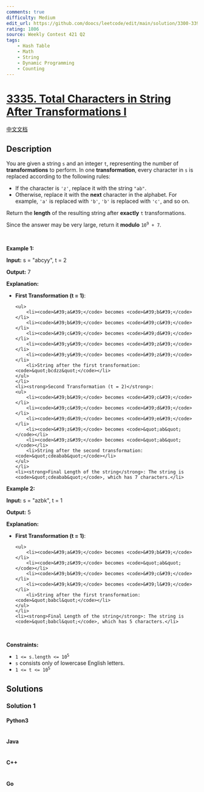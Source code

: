 ```yaml
---
comments: true
difficulty: Medium
edit_url: https://github.com/doocs/leetcode/edit/main/solution/3300-3399/3335.Total%20Characters%20in%20String%20After%20Transformations%20I/README_EN.md
rating: 1806
source: Weekly Contest 421 Q2
tags:
    - Hash Table
    - Math
    - String
    - Dynamic Programming
    - Counting
---
```


<!-- problem:start -->

# [3335. Total Characters in String After Transformations I](https://leetcode.com/problems/total-characters-in-string-after-transformations-i)

[中文文档](/solution/3300-3399/3335.Total%20Characters%20in%20String%20After%20Transformations%20I/README.md)

## Description

<!-- description:start -->

<p>You are given a string <code>s</code> and an integer <code>t</code>, representing the number of <strong>transformations</strong> to perform. In one <strong>transformation</strong>, every character in <code>s</code> is replaced according to the following rules:</p>

<ul>
	<li>If the character is <code>&#39;z&#39;</code>, replace it with the string <code>&quot;ab&quot;</code>.</li>
	<li>Otherwise, replace it with the <strong>next</strong> character in the alphabet. For example, <code>&#39;a&#39;</code> is replaced with <code>&#39;b&#39;</code>, <code>&#39;b&#39;</code> is replaced with <code>&#39;c&#39;</code>, and so on.</li>
</ul>

<p>Return the <strong>length</strong> of the resulting string after <strong>exactly</strong> <code>t</code> transformations.</p>

<p>Since the answer may be very large, return it <strong>modulo</strong><!-- notionvc: eb142f2b-b818-4064-8be5-e5a36b07557a --> <code>10<sup>9</sup> + 7</code>.</p>

<p>&nbsp;</p>
<p><strong class="example">Example 1:</strong></p>

<div class="example-block">
<p><strong>Input:</strong> <span class="example-io">s = &quot;abcyy&quot;, t = 2</span></p>

<p><strong>Output:</strong> <span class="example-io">7</span></p>

<p><strong>Explanation:</strong></p>

<ul>
	<li><strong>First Transformation (t = 1)</strong>:

    <ul>
    	<li><code>&#39;a&#39;</code> becomes <code>&#39;b&#39;</code></li>
    	<li><code>&#39;b&#39;</code> becomes <code>&#39;c&#39;</code></li>
    	<li><code>&#39;c&#39;</code> becomes <code>&#39;d&#39;</code></li>
    	<li><code>&#39;y&#39;</code> becomes <code>&#39;z&#39;</code></li>
    	<li><code>&#39;y&#39;</code> becomes <code>&#39;z&#39;</code></li>
    	<li>String after the first transformation: <code>&quot;bcdzz&quot;</code></li>
    </ul>
    </li>
    <li><strong>Second Transformation (t = 2)</strong>:
    <ul>
    	<li><code>&#39;b&#39;</code> becomes <code>&#39;c&#39;</code></li>
    	<li><code>&#39;c&#39;</code> becomes <code>&#39;d&#39;</code></li>
    	<li><code>&#39;d&#39;</code> becomes <code>&#39;e&#39;</code></li>
    	<li><code>&#39;z&#39;</code> becomes <code>&quot;ab&quot;</code></li>
    	<li><code>&#39;z&#39;</code> becomes <code>&quot;ab&quot;</code></li>
    	<li>String after the second transformation: <code>&quot;cdeabab&quot;</code></li>
    </ul>
    </li>
    <li><strong>Final Length of the string</strong>: The string is <code>&quot;cdeabab&quot;</code>, which has 7 characters.</li>

</ul>
</div>

<p><strong class="example">Example 2:</strong></p>

<div class="example-block">
<p><strong>Input:</strong> <span class="example-io">s = &quot;azbk&quot;, t = 1</span></p>

<p><strong>Output:</strong> <span class="example-io">5</span></p>

<p><strong>Explanation:</strong></p>

<ul>
	<li><strong>First Transformation (t = 1)</strong>:

    <ul>
    	<li><code>&#39;a&#39;</code> becomes <code>&#39;b&#39;</code></li>
    	<li><code>&#39;z&#39;</code> becomes <code>&quot;ab&quot;</code></li>
    	<li><code>&#39;b&#39;</code> becomes <code>&#39;c&#39;</code></li>
    	<li><code>&#39;k&#39;</code> becomes <code>&#39;l&#39;</code></li>
    	<li>String after the first transformation: <code>&quot;babcl&quot;</code></li>
    </ul>
    </li>
    <li><strong>Final Length of the string</strong>: The string is <code>&quot;babcl&quot;</code>, which has 5 characters.</li>

</ul>
</div>

<p>&nbsp;</p>
<p><strong>Constraints:</strong></p>

<ul>
	<li><code>1 &lt;= s.length &lt;= 10<sup>5</sup></code></li>
	<li><code>s</code> consists only of lowercase English letters.</li>
	<li><code>1 &lt;= t &lt;= 10<sup>5</sup></code></li>
</ul>

<!-- description:end -->

## Solutions

<!-- solution:start -->

### Solution 1

<!-- tabs:start -->

#### Python3

```python

```

#### Java

```java

```

#### C++

```cpp

```

#### Go

```go

```

<!-- tabs:end -->

<!-- solution:end -->

<!-- problem:end -->
